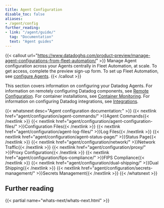 ```yaml
---
title: Agent Configuration
disable_toc: false
aliases:
- /agent/config
further_reading:
- link: "/agent/guide/"
  tag: "Documentation"
  text: "Agent guides"
---
```


{{< callout url="https://www.datadoghq.com/product-preview/manage-agent-configurations-from-fleet-automation/" >}}
Manage Agent configuration across your Agents centrally in Fleet Automation, at scale. To get access, complete the preview sign-up form. To set up Fleet Automation, see <a href="https://docs.datadoghq.com/agent/fleet_automation/remote_management/?tab=linux#configure-agents">configure Agents</a>.
{{< /callout >}}

This section covers information on configuring your Datadog Agents. For information on remotely configuring Datadog components, see [Remote Configuration][1]. For container installations, see [Container Monitoring][2]. For information on configuring Datadog integrations, see [Integrations][3].

{{< whatsnext desc="Agent configuration documentation:" >}}
    {{< nextlink href="agent/configuration/agent-commands/" >}}Agent Commands{{< /nextlink >}}
    {{< nextlink href="agent/configuration/agent-configuration-files/" >}}Configuration Files{{< /nextlink >}}
    {{< nextlink href="agent/configuration/agent-log-files/" >}}Log Files{{< /nextlink >}}
    {{< nextlink href="agent/configuration/agent-status-page/" >}}Status Page{{< /nextlink >}}
    {{< nextlink href="agent/configuration/network/" >}}Network Traffic{{< /nextlink >}}
    {{< nextlink href="agent/configuration/proxy/" >}}Proxy Configuration{{< /nextlink >}}
    {{< nextlink href="agent/configuration/fips-compliance/" >}}FIPS Compliance{{< /nextlink >}}
    {{< nextlink href="agent/configuration/dual-shipping/" >}}Dual Shipping{{< /nextlink >}}
    {{< nextlink href="agent/configuration/secrets-management/" >}}Secrets Management{{< /nextlink >}}
{{< /whatsnext >}}

## Further reading

{{< partial name="whats-next/whats-next.html" >}}

[1]: /remote_configuration
[2]: /containers/
[3]: /integrations/
